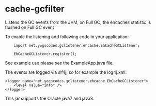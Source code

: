 cache-gcfilter
==============

Listens the GC events from the JVM, on Full GC, the ehcaches statistic is flushed on Full GC event

To enable the listening add following code in your application:

		import net.yogocodes.gclistener.ehcache.EhCacheGCListener;

		EhCacheGCListener.register();


See example use please see the ExampleApp.java file.


The events are logged via slf4j, so for example the log4j.xml: 

	<logger name="net.yogocodes.gclistener.ehcache.EhCacheGCListener">
 		<level value="info" />
 	</logger>


This jar supports the Oracle java7 and java8.

